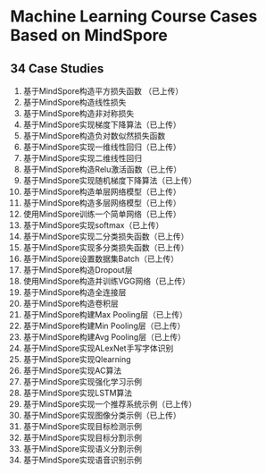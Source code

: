 # Machine Learning Course Cases Based on MindSpore

## 34 Case Studies

1. 基于MindSpore构造平方损失函数 （已上传）
2. 基于MindSpore构造线性损失
3. 基于MindSpore构造非对称损失
4. 基于MindSpore实现梯度下降算法（已上传）
5. 基于MindSpore构造负对数似然损失函数
6. 基于MindSpore实现一维线性回归（已上传）
7. 基于MindSpore实现二维线性回归
8. 基于MindSpore构造Relu激活函数（已上传）
9. 基于MindSpore实现随机梯度下降算法（已上传）
10. 基于MindSpore构造单层网络模型（已上传）
11. 基于MindSpore构造多层网络模型（已上传）
12. 使用MindSpore训练一个简单网络（已上传）
13. 基于MindSpore实现softmax（已上传）
14. 基于MindSpore实现二分类损失函数（已上传）
15. 基于MindSpore实现多分类损失函数（已上传）
16. 基于MindSpore设置数据集Batch（已上传）
17. 基于MindSpore构造Dropout层
18. 使用MindSpore构造并训练VGG网络（已上传）
19. 基于MindSpore构造全连接层
20. 基于MindSpore构造卷积层
21. 基于MindSpore构建Max Pooling层（已上传）
22. 基于MindSpore构建Min Pooling层（已上传）
23. 基于MindSpore构建Avg Pooling层（已上传）
24. 基于MindSpore实现ALexNet手写字体识别
25. 基于MindSpore实现Qlearning
26. 基于MindSpore实现AC算法
27. 基于MindSpore实现强化学习示例
28. 基于MindSpore实现LSTM算法
29. 基于MindSpore实现一个推荐系统示例（已上传）
30. 基于MindSpore实现图像分类示例（已上传）
31. 基于MindSpore实现目标检测示例
32. 基于MindSpore实现目标分割示例
33. 基于MindSpore实现语义分割示例
34. 基于MindSpore实现语音识别示例
